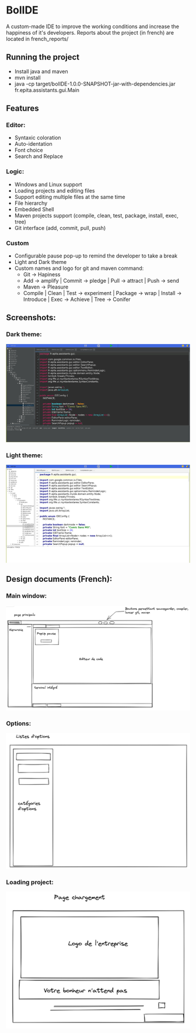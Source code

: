# BolIDE

A custom-made IDE to improve the working conditions and increase the happiness of
it's developers.
Reports about the project (in french) are located in french_reports/

## Running the project

- Install java and maven
- mvn install
- java -cp target/bolIDE-1.0.0-SNAPSHOT-jar-with-dependencies.jar fr.epita.assistants.gui.Main

## Features

### Editor:
- Syntaxic coloration
- Auto-identation
- Font choice
- Search and Replace

### Logic:
- Windows and Linux support
- Loading projects and editing files
- Support editing multiple files at the same time
- File hierarchy
- Embedded Shell
- Maven projects support (compile, clean, test, package, install, exec, tree)
- Git interface (add, commit, pull, push)

### Custom
- Configurable pause pop-up to remind the developer to take a break
- Light and Dark theme
- Custom names and logo for git and maven command:
    - Git -> Hapiness  
    - Add -> amplify | Commit -> pledge | Pull -> attract | Push -> send  
    - Maven -> Pleasure  
    - Compile | Clean | Test -> experiment | Package -> wrap | Install -> Introduce | Exec -> Achieve | Tree -> Conifer

## Screenshots:

### Dark theme:
![Dark theme](images/darktheme.png)
### Light theme:
![Light theme](images/lighttheme.png)

## Design documents (French):

### Main window:
![Design main](images/design_main.png)
### Options:
![Design option](images/design_option.png)
### Loading project:
![Design Load project](images/load.png)

